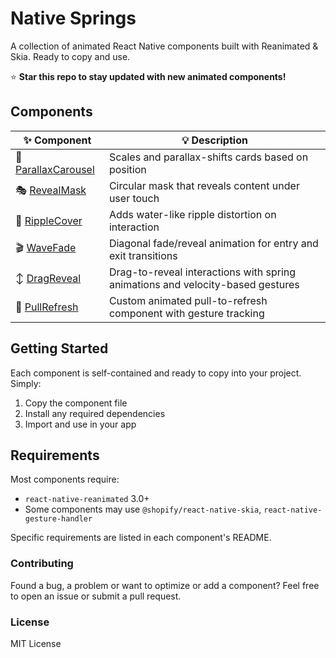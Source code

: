 # Native Springs

A collection of animated React Native components built with Reanimated & Skia. Ready to copy and use.

⭐ **Star this repo to stay updated with new animated components!**

## Components

| ✨ Component                              | 💡 Description                                                                 |
| ----------------------------------------- | ------------------------------------------------------------------------------ |
| 🎠 [ParallaxCarousel](./ParallaxCarousel) | Scales and parallax-shifts cards based on position                             |
| 🎭 [RevealMask](./RevealMask)             | Circular mask that reveals content under user touch                            |
| 🌊 [RippleCover](./RippleCover)           | Adds water-like ripple distortion on interaction                               |
| 🎬 [WaveFade](./WaveFade)                 | Diagonal fade/reveal animation for entry and exit transitions                  |
| ↕️ [DragReveal](./DragReveal)             | Drag-to-reveal interactions with spring animations and velocity-based gestures |
| 🔄 [PullRefresh](./PullRefresh)           | Custom animated pull-to-refresh component with gesture tracking                |

## Getting Started

Each component is self-contained and ready to copy into your project. Simply:

1. Copy the component file
2. Install any required dependencies
3. Import and use in your app

## Requirements

Most components require:

- `react-native-reanimated` 3.0+
- Some components may use `@shopify/react-native-skia`, `react-native-gesture-handler`

Specific requirements are listed in each component's README.

### Contributing

Found a bug, a problem or want to optimize or add a component? Feel free to open an issue or submit a pull request.

### License

MIT License
